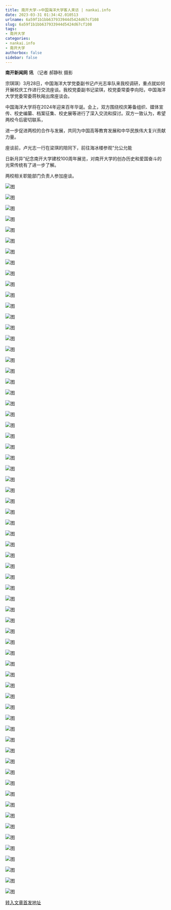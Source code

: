 ```yaml
---
title: 南开大学->中国海洋大学客人来访 | nankai.info
date: 2023-03-31 01:34:42.010513
urlname: 6a59f1b1bb637933944d5424d67cf108
slug: 6a59f1b1bb637933944d5424d67cf108
tags: 
- 南开大学
categories:
- nankai.info
- 南开大学
authorbox: false
sidebar: false
---
```

**南开新闻网** **讯** （记者 郝静秋 摄影

宗琪琪）3月28日，中国海洋大学党委副书记卢光志率队来我校调研，重点就如何开展校庆工作进行交流座谈。我校党委副书记梁琪，校党委常委李向阳，中国海洋大学党委常委蒋秋飚出席座谈会。

中国海洋大学将在2024年迎来百年华诞。会上，双方围绕校庆筹备组织、媒体宣传、校史编纂、档案征集、校史展等进行了深入交流和探讨。双方一致认为，希望两校今后密切联系，
<!--more-->
进一步促进两校的合作与发展，共同为中国高等教育发展和中华民族伟大复兴贡献力量。

座谈前，卢光志一行在梁琪的陪同下，前往海冰楼参观“允公允能

日新月异”纪念南开大学建校100周年展览，对南开大学的创办历史和爱国奋斗的光荣传统有了进一步了解。

两校相关职能部门负责人参加座谈。

![图](http://news.nankai.edu.cn/ywsd/system/2023/03/29/g)

![图](http://news.nankai.edu.cn/ywsd/system/2023/03/29/p)

![图](http://news.nankai.edu.cn/ywsd/system/2023/03/29/j)

![图](http://news.nankai.edu.cn/ywsd/system/2023/03/29/)

![图](http://news.nankai.edu.cn/ywsd/system/2023/03/29/c)

![图](http://news.nankai.edu.cn/ywsd/system/2023/03/29/c)

![图](http://news.nankai.edu.cn/ywsd/system/2023/03/29/e)

![图](http://news.nankai.edu.cn/ywsd/system/2023/03/29/7)

![图](http://news.nankai.edu.cn/ywsd/system/2023/03/29/4)

![图](http://news.nankai.edu.cn/ywsd/system/2023/03/29/6)

![图](http://news.nankai.edu.cn/ywsd/system/2023/03/29/3)

![图](http://news.nankai.edu.cn/ywsd/system/2023/03/29/8)

![图](http://news.nankai.edu.cn/ywsd/system/2023/03/29/_)

![图](http://news.nankai.edu.cn/ywsd/system/2023/03/29/2)

![图](http://news.nankai.edu.cn/ywsd/system/2023/03/29/9)

![图](http://news.nankai.edu.cn/ywsd/system/2023/03/29/8)

![图](http://news.nankai.edu.cn/ywsd/system/2023/03/29/0)

![图](http://news.nankai.edu.cn/ywsd/system/2023/03/29/5)

![图](http://news.nankai.edu.cn/ywsd/system/2023/03/29/0)

![图](http://news.nankai.edu.cn/ywsd/system/2023/03/29/0)

![图](http://news.nankai.edu.cn/ywsd/system/2023/03/29/0)

![图](http://news.nankai.edu.cn/ywsd/system/2023/03/29/3)

![图](http://news.nankai.edu.cn/ywsd/system/2023/03/29/0)

![图](http://news.nankai.edu.cn/ywsd/system/2023/03/29/0)

![图](http://news.nankai.edu.cn/)

![图](http://news.nankai.edu.cn/ywsd/system/2023/03/29/8)

![图](http://news.nankai.edu.cn/ywsd/system/2023/03/29/0)

![图](http://news.nankai.edu.cn/ywsd/system/2023/03/29/5)

![图](http://news.nankai.edu.cn/)

![图](http://news.nankai.edu.cn/ywsd/system/2023/03/29/0)

![图](http://news.nankai.edu.cn/ywsd/system/2023/03/29/0)

![图](http://news.nankai.edu.cn/ywsd/system/2023/03/29/0)

![图](http://news.nankai.edu.cn/)

![图](http://news.nankai.edu.cn/ywsd/system/2023/03/29/3)

![图](http://news.nankai.edu.cn/ywsd/system/2023/03/29/0)

![图](http://news.nankai.edu.cn/ywsd/system/2023/03/29/0)

![图](http://news.nankai.edu.cn/)

![图](http://news.nankai.edu.cn/ywsd/system/2023/03/29/c)

![图](http://news.nankai.edu.cn/ywsd/system/2023/03/29/i)

![图](http://news.nankai.edu.cn/ywsd/system/2023/03/29/p)

![图](http://news.nankai.edu.cn/)

![图](http://news.nankai.edu.cn/ywsd/system/2023/03/29/n)

![图](http://news.nankai.edu.cn/ywsd/system/2023/03/29/c)

![图](http://news.nankai.edu.cn/ywsd/system/2023/03/29/)

![图](http://news.nankai.edu.cn/ywsd/system/2023/03/29/u)

![图](http://news.nankai.edu.cn/ywsd/system/2023/03/29/d)

![图](http://news.nankai.edu.cn/ywsd/system/2023/03/29/e)

![图](http://news.nankai.edu.cn/ywsd/system/2023/03/29/)

![图](http://news.nankai.edu.cn/ywsd/system/2023/03/29/i)

![图](http://news.nankai.edu.cn/ywsd/system/2023/03/29/a)

![图](http://news.nankai.edu.cn/ywsd/system/2023/03/29/k)

![图](http://news.nankai.edu.cn/ywsd/system/2023/03/29/n)

![图](http://news.nankai.edu.cn/ywsd/system/2023/03/29/a)

![图](http://news.nankai.edu.cn/ywsd/system/2023/03/29/n)

![图](http://news.nankai.edu.cn/ywsd/system/2023/03/29/)

![图](http://news.nankai.edu.cn/ywsd/system/2023/03/29/s)

![图](http://news.nankai.edu.cn/ywsd/system/2023/03/29/w)

![图](http://news.nankai.edu.cn/ywsd/system/2023/03/29/e)

![图](http://news.nankai.edu.cn/ywsd/system/2023/03/29/n)

![图](http://news.nankai.edu.cn/)

![图](http://news.nankai.edu.cn/)

![图](http://news.nankai.edu.cn/ywsd/system/2023/03/29/:)

![图](http://news.nankai.edu.cn/ywsd/system/2023/03/29/p)

![图](http://news.nankai.edu.cn/ywsd/system/2023/03/29/t)

![图](http://news.nankai.edu.cn/ywsd/system/2023/03/29/t)

![图](http://news.nankai.edu.cn/ywsd/system/2023/03/29/h)

[转入文章首发地址](http://news.nankai.edu.cn/ywsd/system/2023/03/29/030055145.shtml)
